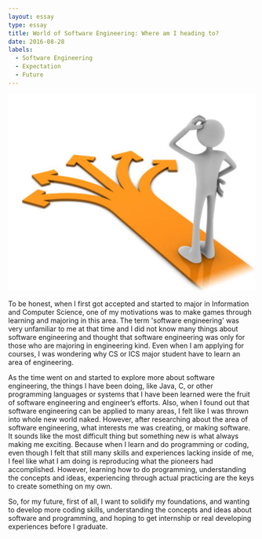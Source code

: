 ```yaml
---
layout: essay
type: essay
title: World of Software Engineering: Where am I heading to?
date: 2016-08-28
labels:
  - Software Engineering
  - Expectation
  - Future
---
```


<img class="ui medium circular floated image" src="../images/direction.jpg">

To be honest, when I first got accepted and started to major in Information and Computer Science, one of my motivations was to make games through learning and majoring in this area. The term 'software engineering' was very unfamiliar to me at that time and I did not know many things about software engineering and thought that software engineering was only for those who are majoring in engineering kind. Even when I am applying for courses, I was wondering why CS or ICS major student have to learn an area of engineering.

As the time went on and started to explore more about software engineering, the things I have been doing, like Java, C, or other programming languages or systems that I have been learned were the fruit of software engineering and engineer’s efforts. Also, when I found out that software engineering can be applied to many areas, I felt like I was thrown into whole new world naked. However, after researching about the area of software engineering, what interests me was creating, or making software. It sounds like the most difficult thing but something new is what always making me exciting. Because when I learn and do programming or coding, even though I felt that still many skills and experiences lacking inside of me, I feel like what I am doing is reproducing what the pioneers had accomplished. However, learning how to do programming, understanding the concepts and ideas, experiencing through actual practicing are the keys to create something on my own.

So, for my future, first of all, I want to solidify my foundations, and wanting to develop more coding skills, understanding the concepts and ideas about software and programming, and hoping to get internship or real developing experiences before I graduate.


